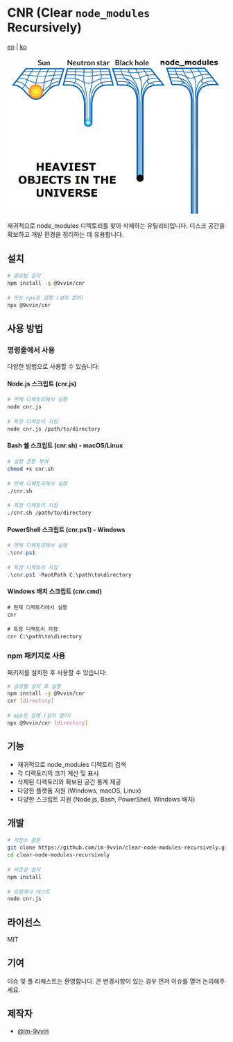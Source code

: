 # CNR (Clear `node_modules` Recursively)

[en](./README.md) | [ko](./README_ko.md)

![The heaviest object in the universe; node_modules](./the_object_node_modules.png)

재귀적으로 node_modules 디렉토리를 찾아 삭제하는 유틸리티입니다. 디스크 공간을 확보하고 개발 환경을 정리하는 데 유용합니다.

## 설치

```bash
# 글로벌 설치
npm install -g @9vvin/cnr

# 또는 npx로 실행 (설치 없이)
npx @9vvin/cnr
```

## 사용 방법

### 명령줄에서 사용

다양한 방법으로 사용할 수 있습니다:

#### Node.js 스크립트 (cnr.js)

```bash
# 현재 디렉토리에서 실행
node cnr.js

# 특정 디렉토리 지정
node cnr.js /path/to/directory
```

#### Bash 쉘 스크립트 (cnr.sh) - macOS/Linux

```bash
# 실행 권한 부여
chmod +x cnr.sh

# 현재 디렉토리에서 실행
./cnr.sh

# 특정 디렉토리 지정
./cnr.sh /path/to/directory
```

#### PowerShell 스크립트 (cnr.ps1) - Windows

```powershell
# 현재 디렉토리에서 실행
.\cnr.ps1

# 특정 디렉토리 지정
.\cnr.ps1 -RootPath C:\path\to\directory
```

#### Windows 배치 스크립트 (cnr.cmd)

```cmd
# 현재 디렉토리에서 실행
cnr

# 특정 디렉토리 지정
cnr C:\path\to\directory
```

### npm 패키지로 사용

패키지를 설치한 후 사용할 수 있습니다:

```bash
# 글로벌 설치 후 실행
npm install -g @9vvin/cnr
cnr [directory]

# npx로 실행 (설치 없이)
npx @9vvin/cnr [directory]
```

## 기능

- 재귀적으로 node_modules 디렉토리 검색
- 각 디렉토리의 크기 계산 및 표시
- 삭제된 디렉토리와 확보된 공간 통계 제공
- 다양한 플랫폼 지원 (Windows, macOS, Linux)
- 다양한 스크립트 지원 (Node.js, Bash, PowerShell, Windows 배치)

## 개발

```bash
# 저장소 클론
git clone https://github.com/im-9vvin/clear-node-modules-recursively.git
cd clear-node-modules-recursively

# 의존성 설치
npm install

# 로컬에서 테스트
node cnr.js
```

## 라이선스

MIT

## 기여

이슈 및 풀 리퀘스트는 환영합니다. 큰 변경사항이 있는 경우 먼저 이슈를 열어 논의해주세요.

## 제작자

- [@im-9vvin](https://github.com/im-9vvin)
